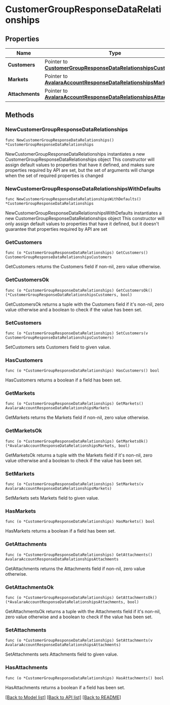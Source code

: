 # CustomerGroupResponseDataRelationships

## Properties

Name | Type | Description | Notes
------------ | ------------- | ------------- | -------------
**Customers** | Pointer to [**CustomerGroupResponseDataRelationshipsCustomers**](CustomerGroupResponseDataRelationshipsCustomers.md) |  | [optional] 
**Markets** | Pointer to [**AvalaraAccountResponseDataRelationshipsMarkets**](AvalaraAccountResponseDataRelationshipsMarkets.md) |  | [optional] 
**Attachments** | Pointer to [**AvalaraAccountResponseDataRelationshipsAttachments**](AvalaraAccountResponseDataRelationshipsAttachments.md) |  | [optional] 

## Methods

### NewCustomerGroupResponseDataRelationships

`func NewCustomerGroupResponseDataRelationships() *CustomerGroupResponseDataRelationships`

NewCustomerGroupResponseDataRelationships instantiates a new CustomerGroupResponseDataRelationships object
This constructor will assign default values to properties that have it defined,
and makes sure properties required by API are set, but the set of arguments
will change when the set of required properties is changed

### NewCustomerGroupResponseDataRelationshipsWithDefaults

`func NewCustomerGroupResponseDataRelationshipsWithDefaults() *CustomerGroupResponseDataRelationships`

NewCustomerGroupResponseDataRelationshipsWithDefaults instantiates a new CustomerGroupResponseDataRelationships object
This constructor will only assign default values to properties that have it defined,
but it doesn't guarantee that properties required by API are set

### GetCustomers

`func (o *CustomerGroupResponseDataRelationships) GetCustomers() CustomerGroupResponseDataRelationshipsCustomers`

GetCustomers returns the Customers field if non-nil, zero value otherwise.

### GetCustomersOk

`func (o *CustomerGroupResponseDataRelationships) GetCustomersOk() (*CustomerGroupResponseDataRelationshipsCustomers, bool)`

GetCustomersOk returns a tuple with the Customers field if it's non-nil, zero value otherwise
and a boolean to check if the value has been set.

### SetCustomers

`func (o *CustomerGroupResponseDataRelationships) SetCustomers(v CustomerGroupResponseDataRelationshipsCustomers)`

SetCustomers sets Customers field to given value.

### HasCustomers

`func (o *CustomerGroupResponseDataRelationships) HasCustomers() bool`

HasCustomers returns a boolean if a field has been set.

### GetMarkets

`func (o *CustomerGroupResponseDataRelationships) GetMarkets() AvalaraAccountResponseDataRelationshipsMarkets`

GetMarkets returns the Markets field if non-nil, zero value otherwise.

### GetMarketsOk

`func (o *CustomerGroupResponseDataRelationships) GetMarketsOk() (*AvalaraAccountResponseDataRelationshipsMarkets, bool)`

GetMarketsOk returns a tuple with the Markets field if it's non-nil, zero value otherwise
and a boolean to check if the value has been set.

### SetMarkets

`func (o *CustomerGroupResponseDataRelationships) SetMarkets(v AvalaraAccountResponseDataRelationshipsMarkets)`

SetMarkets sets Markets field to given value.

### HasMarkets

`func (o *CustomerGroupResponseDataRelationships) HasMarkets() bool`

HasMarkets returns a boolean if a field has been set.

### GetAttachments

`func (o *CustomerGroupResponseDataRelationships) GetAttachments() AvalaraAccountResponseDataRelationshipsAttachments`

GetAttachments returns the Attachments field if non-nil, zero value otherwise.

### GetAttachmentsOk

`func (o *CustomerGroupResponseDataRelationships) GetAttachmentsOk() (*AvalaraAccountResponseDataRelationshipsAttachments, bool)`

GetAttachmentsOk returns a tuple with the Attachments field if it's non-nil, zero value otherwise
and a boolean to check if the value has been set.

### SetAttachments

`func (o *CustomerGroupResponseDataRelationships) SetAttachments(v AvalaraAccountResponseDataRelationshipsAttachments)`

SetAttachments sets Attachments field to given value.

### HasAttachments

`func (o *CustomerGroupResponseDataRelationships) HasAttachments() bool`

HasAttachments returns a boolean if a field has been set.


[[Back to Model list]](../README.md#documentation-for-models) [[Back to API list]](../README.md#documentation-for-api-endpoints) [[Back to README]](../README.md)


